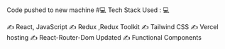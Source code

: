 Code pushed to new machine #💻 Tech Stack Used : 💻

✍ React, JavaScript
✍ Redux ,Redux Toolkit
✍ Tailwind CSS
✍ Vercel hosting
✍ React-Router-Dom Updated
✍ Functional Components